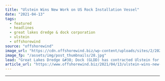 ```yaml
---
title: "Ulstein Wins New Work on US Rock Installation Vessel"
date: "2021-04-13"
tags: 
  - featured
  - headlines
  - great lakes dredge & dock corporation
  - ulstein
  - offshorewind
source: "offshorewind"
image_url: "https://cdn.offshorewind.biz/wp-content/uploads/sites/2/2021/04/13144503/ULSTEIN-S211-GLDD-structural-engineering-picture.jpg"
image_fp: "/assets/img/post_thumbnails/28.jpg"
lead: "Great Lakes Dredge &#38; Dock (GLDD) has contracted Ulstein for the integration engineering for"
article_url: "https://www.offshorewind.biz/2021/04/13/ulstein-wins-new-work-on-us-rock-installation-vessel/"
---
```


---
